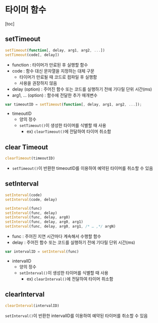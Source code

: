 # 타이머 함수

[toc]

## setTimeout

```js
setTimeout(function[, delay, arg1, arg2, ...])
setTimeout(code[, delay])
```

- function : 타이머가 만료된 후 실행할 함수
- code : 함수 대신 문자열을 지정하는 대체 구문
  - 타이머가 만료될 때 코드로 컴파일 후 실행함
  - 사용을 권장하지 않음
- delay (option) : 주어진 함수 또는 코드를 실행하기 전에 기다릴 단위 시간(ms)
- arg1, ... (option) : 함수에 전달한 추가 매개변수



```js
var timeoutID = setTimeout(function[, delay, arg1, arg2, ...]);
```

- timeoutID
  - 양의 정수
  - `setTimeout()`이 생성한 타이머를 식별할 때 사용
    - ex) `clearTimeout()`에 전달하여 타이머 취소함





## clear Timeout

```js
clearTimeout(timeoutID)
```

- `setTimeout()`이 반환한 timeoutID를 이용하여 예약된 타이머를 취소할 수 있음





## setInterval

```js
setInterval(code)
setInterval(code, delay)

setInterval(func)
setInterval(func, delay)
setInterval(func, delay, arg0)
setInterval(func, delay, arg0, arg1)
setInterval(func, delay, arg0, arg1, /* … ,*/ argN)
```

- func : 주어진 지연 시간마다 계속해서 수행할 함수
- delay : 주어진 함수 또는 코드를 실행하기 전에 기다릴 단위 시간(ms)



```js
var intervalID = setInterval(func)
```

- intervalID
  - 양의 정수
  - `setInterval()`이 생성한 타이머를 식별할 때 사용
    - ex) `clearInterval()`에 전달하여 타이머 취소함





## clearInterval

```js
clearInterval(intervalID)
```

`setInterval()`이 반환한 intervalID를 이용하여 예약된 타이머를 취소할 수 있음